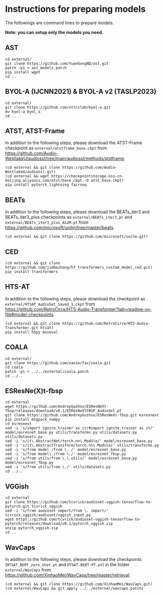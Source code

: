 # Instructions for preparing models

The followings are command lines to prepare models.

**Note: you can setup only the models you need.**

## AST

    cd external/
    git clone https://github.com/YuanGongND/ast.git
    patch -p1 < ast_models.patch
    pip install wget
    cd ..

## BYOL-A (IJCNN2021) & BYOL-A v2 (TASLP2023)

    cd external/
    git clone https://github.com/nttcslab/byol-a.git
    mv byol-a byol_a
    cd ..

## ATST, ATST-Frame

In addition to the following steps, please download the ATST-Frame checkpoint as `external/atstframe_base.ckpt` from https://github.com/Audio-WestlakeU/audiossl/tree/main/audiossl/methods/atstframe.

    (cd external && git clone https://github.com/Audio-WestlakeU/audiossl.git)
    (cd external && wget https://checkpointstorage.oss-cn-beijing.aliyuncs.com/atst/base.ckpt -O atst_base.ckpt)
    pip install pytorch_lightning fairseq

## BEATs

In addition to the following steps, please download the BEATs_iter3 and BEATs_iter3_plus checkpoints as `external/BEATs_iter3.pt` and `external/BEATs_iter3_plus_AS2M.pt` from https://github.com/microsoft/unilm/tree/master/beats.

    (cd external && git clone https://github.com/microsoft/unilm.git)

## CED

    (cd external && git clone https://github.com/jimbozhang/hf_transformers_custom_model_ced.git)
    pip install transformers

## HTS-AT

In addition to the following steps, please download the checkpoint as `external/HTSAT_AudioSet_Saved_1.ckpt` from https://github.com/RetroCirce/HTS-Audio-Transformer?tab=readme-ov-file#model-checkpoints.

    (cd external && git clone https://github.com/RetroCirce/HTS-Audio-Transformer.git htsat)
    pip install h5py museval

## COALA

    cd external/
    git clone https://github.com/xavierfav/coala.git
    cd coala
    patch -p1 < ../../external/coala.patch
    cd ../..

## ESResNe(X)t-fbsp

    cd external
    wget https://github.com/AndreyGuzhov/ESResNeXt-fbsp/releases/download/v0.1/ESResNeXtFBSP_AudioSet.pt
    git clone https://github.com/AndreyGuzhov/ESResNeXt-fbsp.git esresnext
    pip install msgpack_numpy
    cd esresnext
    sed -i 's/import ignite_trainer as it/#import ignite_trainer as it/' model/esresnet_base.py utils/transforms.py utils/datasets.py utils/datasets.py
    sed -i 's/it\.AbstractNet/torch.nn\.Module/' model/esresnet_base.py
    sed -i 's/it\.AbstractTransform/torch.nn\.Module/' utils/transforms.py
    sed -i 's/from model /from \. /' model/esresnet_base.py
    sed -i 's/from model\./from \./' model/esresnet_fbsp.py
    sed -i 's/from utils/from \.\.utils/' model/esresnet_base.py model/esresnet_fbsp.py
    sed -i 's/from utils/from \./' utils/datasets.py
    cd ../..

## VGGish

    cd external
    git clone https://github.com/tcvrick/audioset-vggish-tensorflow-to-pytorch.git tcvrick_vggish
    sed -i 's/from audioset import/from \. import/' tcvrick_vggish/audioset/vggish_input.py
    wget https://github.com/tcvrick/audioset-vggish-tensorflow-to-pytorch/releases/download/v0.1/pytorch_vggish.zip
    unzip pytorch_vggish.zip
    cd ..

## WavCaps

In addition to the following steps, please download the checkpoints (`HTSAT_BERT_zero_shot.pt` and `HTSAT-BERT-PT.pt`) in the folder `external/WavCaps` from https://github.com/XinhaoMei/WavCaps/tree/master/retrieval.

    (cd external && git clone https://github.com/XinhaoMei/WavCaps.git)
    (cd external/WavCaps && git apply ../../external/wavcaps.patch)
